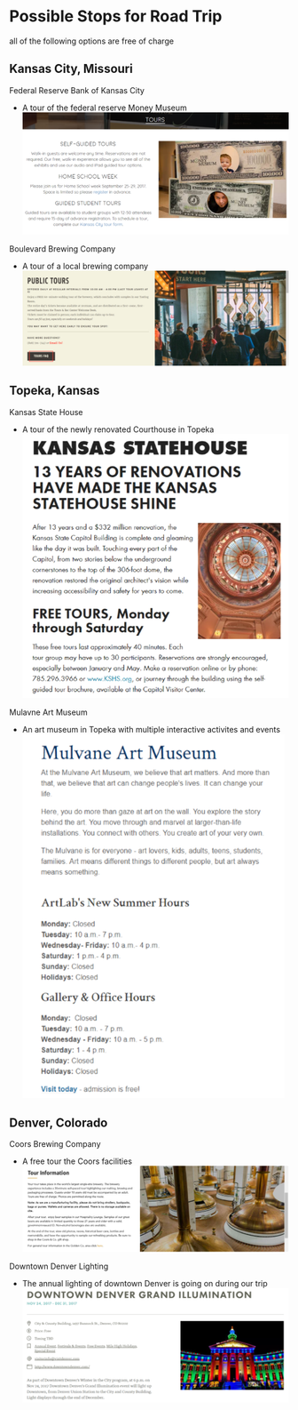 # Possible Stops for Road Trip
all of the following options are free of charge

## Kansas City, Missouri
Federal Reserve Bank of Kansas City
* A tour of the federal reserve Money Museum
![Money Museum](https://github.com/karlnuetzel/Trip-to-Colorado/blob/master/Documentation/money_museum.png)

Boulevard Brewing Company
* A tour of a local brewing company
![Brewing Tour](https://github.com/karlnuetzel/Trip-to-Colorado/blob/master/Documentation/brewing_tour.png)

## Topeka, Kansas
Kansas State House
* A tour of the newly renovated Courthouse in Topeka
![Kansas Courthouse](https://github.com/karlnuetzel/Trip-to-Colorado/blob/master/Documentation/ks_statehouse.png)

Mulavne Art Museum
* An art museum in Topeka with multiple interactive activites and events
![Art Museum](https://github.com/karlnuetzel/Trip-to-Colorado/blob/master/Documentation/art_museum.png)

## Denver, Colorado
Coors Brewing Company
* A free tour the Coors facilities
![Coors](https://github.com/karlnuetzel/Trip-to-Colorado/blob/master/Documentation/coors_tour.png)

Downtown Denver Lighting
* The annual lighting of downtown Denver is going on during our trip
![Downtown Denver](https://github.com/karlnuetzel/Trip-to-Colorado/blob/master/Documentation/denver_illumination.png)
